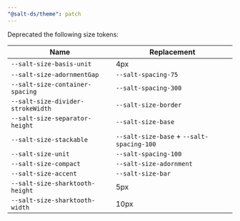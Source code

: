 ```yaml
---
"@salt-ds/theme": patch
---
```


Deprecated the following size tokens:

| Name                              | Replacement                               |
| --------------------------------- | ----------------------------------------- |
| `--salt-size-basis-unit`          | 4px                                       |
| `--salt-size-adornmentGap`        | `--salt-spacing-75`                       |
| `--salt-size-container-spacing`   | `--salt-spacing-300`                      |
| `--salt-size-divider-strokeWidth` | `--salt-size-border`                      |
| `--salt-size-separator-height`    | `--salt-size-base`                        |
| `--salt-size-stackable`           | `--salt-size-base` + `--salt-spacing-100` |
| `--salt-size-unit`                | `--salt-spacing-100`                      |
| `--salt-size-compact`             | `--salt-size-adornment`                   |
| `--salt-size-accent`              | `--salt-size-bar`                         |
| `--salt-size-sharktooth-height`   | 5px                                       |
| `--salt-size-sharktooth-width`    | 10px                                      |

